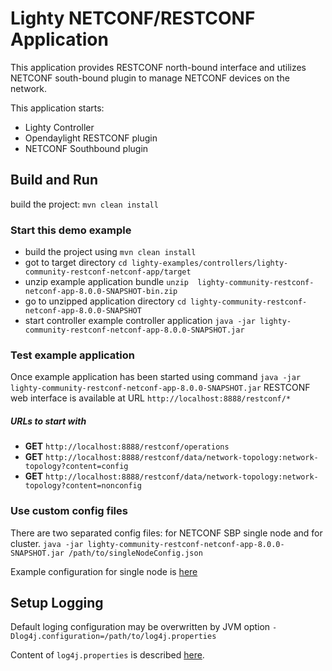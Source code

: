 Lighty NETCONF/RESTCONF Application
==========================
This application provides RESTCONF north-bound interface and utilizes NETCONF south-bound plugin to manage NETCONF devices on the network. 

This application starts:
* Lighty Controller
* Opendaylight RESTCONF plugin
* NETCONF Southbound plugin

Build and Run
-------------
build the project: ```mvn clean install```

### Start this demo example
* build the project using ```mvn clean install```
* got to target directory ```cd lighty-examples/controllers/lighty-community-restconf-netconf-app/target``` 
* unzip example application bundle ```unzip  lighty-community-restconf-netconf-app-8.0.0-SNAPSHOT-bin.zip```
* go to unzipped application directory ```cd lighty-community-restconf-netconf-app-8.0.0-SNAPSHOT```
* start controller example controller application ```java -jar lighty-community-restconf-netconf-app-8.0.0-SNAPSHOT.jar``` 

### Test example application
Once example application has been started using command ```java -jar lighty-community-restconf-netconf-app-8.0.0-SNAPSHOT.jar``` 
RESTCONF web interface is available at URL ```http://localhost:8888/restconf/*```

##### URLs to start with
* __GET__ ```http://localhost:8888/restconf/operations```
* __GET__ ```http://localhost:8888/restconf/data/network-topology:network-topology?content=config```
* __GET__ ```http://localhost:8888/restconf/data/network-topology:network-topology?content=nonconfig```

### Use custom config files
There are two separated config files: for NETCONF SBP single node and for cluster.
`java -jar lighty-community-restconf-netconf-app-8.0.0-SNAPSHOT.jar /path/to/singleNodeConfig.json`

Example configuration for single node is [here](src/main/assembly/resources/sampleConfigSingleNode.json)

Setup Logging
-------------
Default loging configuration may be overwritten by JVM option
```-Dlog4j.configuration=/path/to/log4j.properties```

Content of ```log4j.properties``` is described [here](https://logging.apache.org/log4j/2.x/manual/configuration.html).
